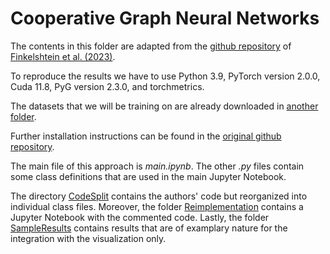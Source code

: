 # Cooperative Graph Neural Networks

The contents in this folder are adapted from the [github repository](https://github.com/benfinkelshtein/CoGNN/tree/main) of [Finkelshtein et al. (2023)](https://doi.org/10.48550/arXiv.2310.01267).

To reproduce the results we have to use Python 3.9, PyTorch version 2.0.0, Cuda 11.8, PyG version 2.3.0, and torchmetrics.

The datasets that we will be training on are already downloaded in [another folder](https://github.com/TobiasErbacher/gdl/tree/main/replication/data).

Further installation instructions can be found in the [original github repository](https://github.com/benfinkelshtein/CoGNN/tree/main).

The main file of this approach is _main.ipynb_. The other _.py_ files contain some class definitions that are used in the main Jupyter Notebook.

The directory [CodeSplit](https://github.com/TobiasErbacher/gdl/tree/main/Tobias/CoGNN/CodeSplit) contains the authors' code but reorganized into individual class files. Moreover, the folder [Reimplementation](https://github.com/TobiasErbacher/gdl/tree/main/Tobias/CoGNN/Reimplementation) contains a Jupyter Notebook with the commented code. Lastly, the folder [SampleResults](https://github.com/TobiasErbacher/gdl/tree/main/Tobias/CoGNN/SampleResults) contains results that are of examplary nature for the integration with the visualization only.